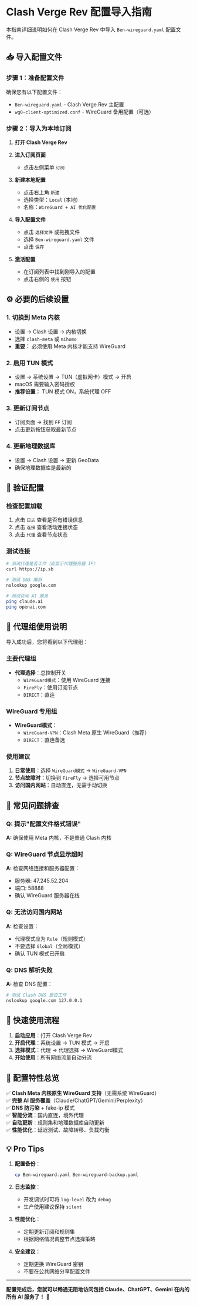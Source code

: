 # Clash Verge Rev 配置导入指南

本指南详细说明如何在 Clash Verge Rev 中导入 `Ben-wireguard.yaml` 配置文件。

## 📥 导入配置文件

### 步骤 1：准备配置文件
确保您有以下配置文件：
- `Ben-wireguard.yaml` - Clash Verge Rev 主配置
- `wg0-client-optimized.conf` - WireGuard 备用配置（可选）

### 步骤 2：导入为本地订阅

1. **打开 Clash Verge Rev**

2. **进入订阅页面**
   - 点击左侧菜单 `订阅`

3. **新建本地配置**
   - 点击右上角 `新建`
   - 选择类型：`Local` (本地)
   - 名称：`WireGuard + AI 优化配置`

4. **导入配置文件**
   - 点击 `选择文件` 或拖拽文件
   - 选择 `Ben-wireguard.yaml` 文件
   - 点击 `保存`

5. **激活配置**
   - 在订阅列表中找到刚导入的配置
   - 点击右侧的 `使用` 按钮

## ⚙️ 必要的后续设置

### 1. 切换到 Meta 内核
- 设置 → Clash 设置 → 内核切换
- 选择 `clash-meta` 或 `mihomo`
- **重要：** 必须使用 Meta 内核才能支持 WireGuard

### 2. 启用 TUN 模式
- 设置 → 系统设置 → TUN（虚拟网卡）模式 → 开启
- macOS 需要输入密码授权
- **推荐设置：** TUN 模式 ON，系统代理 OFF

### 3. 更新订阅节点
- 订阅页面 → 找到 `FF` 订阅
- 点击更新按钮获取最新节点

### 4. 更新地理数据库
- 设置 → Clash 设置 → 更新 GeoData
- 确保地理数据库是最新的

## 🎯 验证配置

### 检查配置加载
1. 点击 `日志` 查看是否有错误信息
2. 点击 `连接` 查看活动连接状态
3. 点击 `代理` 查看节点状态

### 测试连接
```bash
# 测试代理是否工作（应显示代理服务器 IP）
curl https://ip.sb

# 测试 DNS 解析
nslookup google.com

# 测试访问 AI 服务
ping claude.ai
ping openai.com
```

## 🔧 代理组使用说明

导入成功后，您将看到以下代理组：

### 主要代理组
- **代理选择**：总控制开关
  - `WireGuard模式`：使用 WireGuard 连接
  - `FireFly`：使用订阅节点
  - `DIRECT`：直连

### WireGuard 专用组
- **WireGuard模式**：
  - `WireGuard-VPN`：Clash Meta 原生 WireGuard（推荐）
  - `DIRECT`：直连备选

### 使用建议
1. **日常使用**：选择 `WireGuard模式` → `WireGuard-VPN`
2. **节点故障时**：切换到 `FireFly` → 选择可用节点
3. **访问国内网站**：自动直连，无需手动切换

## 🚨 常见问题排查

### Q: 提示"配置文件格式错误"
**A:** 确保使用 Meta 内核，不是普通 Clash 内核

### Q: WireGuard 节点显示超时
**A:** 检查网络连接和服务器配置：
- 服务器: 47.245.52.204
- 端口: 58888
- 确认 WireGuard 服务器在线

### Q: 无法访问国内网站
**A:** 检查设置：
- 代理模式应为 `Rule`（规则模式）
- 不要选择 `Global`（全局模式）
- 确认 TUN 模式已开启

### Q: DNS 解析失败
**A:** 检查 DNS 配置：
```bash
# 测试 Clash DNS 是否工作
nslookup google.com 127.0.0.1
```

## 📱 快速使用流程

1. **启动应用**：打开 Clash Verge Rev
2. **开启代理**：系统设置 → TUN 模式 → 开启
3. **选择模式**：代理 → 代理选择 → WireGuard模式
4. **开始使用**：所有网络流量自动分流

## 🎨 配置特性总览

✅ **Clash Meta 内核原生 WireGuard 支持**（无需系统 WireGuard）  
✅ **完整 AI 服务覆盖**（Claude/ChatGPT/Gemini/Perplexity）  
✅ **DNS 防污染** + fake-ip 模式  
✅ **智能分流**：国内直连，境外代理  
✅ **自动更新**：规则集和地理数据库自动更新  
✅ **性能优化**：延迟测试、故障转移、负载均衡  

## 💡 Pro Tips

1. **配置备份**：
   ```bash
   cp Ben-wireguard.yaml Ben-wireguard-backup.yaml
   ```

2. **日志监控**：
   - 开发调试时可将 `log-level` 改为 `debug`
   - 生产使用建议保持 `silent`

3. **性能优化**：
   - 定期更新订阅和规则集
   - 根据网络情况调整节点选择策略

4. **安全建议**：
   - 定期更换 WireGuard 密钥
   - 不要在公共网络分享配置文件

---

**配置完成后，您就可以畅通无阻地访问包括 Claude、ChatGPT、Gemini 在内的所有 AI 服务了！** 🚀